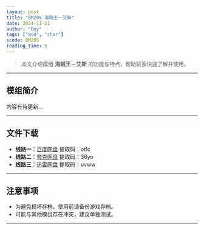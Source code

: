 ```yaml
---
layout: post
title: "BM205 海贼王－艾斯"
date: 2024-11-21
author: "Bny"
tags: ["mod", "char"]
scode: BM205
reading_time: 5
---
```


> 本文介绍模组 **海贼王－艾斯** 的功能与特点，帮助玩家快速了解并使用。

---

## 模组简介

内容有待更新...

---


## 文件下载
- **线路一**：[百度网盘](https://pan.baidu.com/s/1SHqvZxLcKgCxLfZ0tXmg9A?pwd=otfc)  提取码：otfc  
- **线路二**：[夸克网盘](https://pan.quark.cn/s/869ad728d215?pwd=36yo)  提取码：36yo  
- **线路三**：[迅雷网盘](https://pan.xunlei.com/s/VOCCbj8yC9p9X5MA-wNlT_K4A1?pwd=uvww)  提取码：uvww  

---

## 注意事项
- 为避免损坏存档，使用前请备份游戏存档。
- 可能与其他模组存在冲突，建议单独测试。

---

